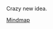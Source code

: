 Crazy new idea.

[Mindmap](https://media.discordapp.net/attachments/956340439089303673/1391687759198162944/image.png?ex=686ccdba&is=686b7c3a&hm=290af436c5176f33ac6cddc94743daae9810562939fa45f549a2f67a837a3170&=&format=webp&quality=lossless&width=1224&height=714)
